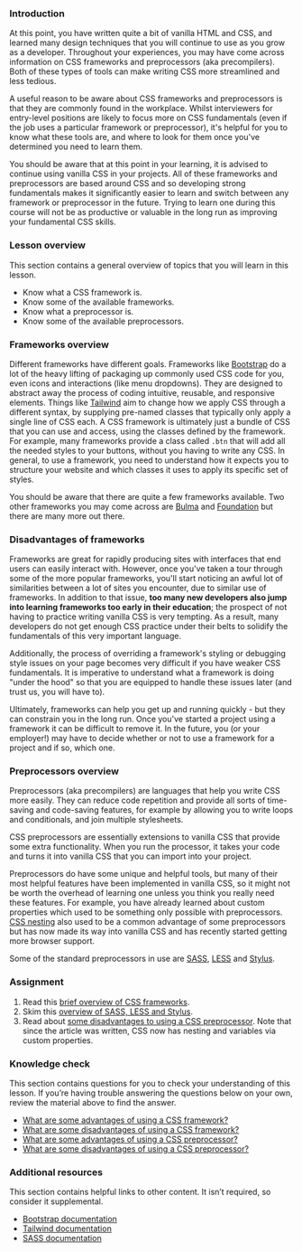 ### Introduction

At this point, you have written quite a bit of vanilla HTML and CSS, and learned many design techniques that you will continue to use as you grow as a developer. Throughout your experiences, you may have come across information on CSS frameworks and preprocessors (aka precompilers). Both of these types of tools can make writing CSS more streamlined and less tedious.

A useful reason to be aware about CSS frameworks and preprocessors is that they are commonly found in the workplace. Whilst interviewers for entry-level positions are likely to focus more on CSS fundamentals (even if the job uses a particular framework or preprocessor), it's helpful for you to know what these tools are, and where to look for them once you've determined you need to learn them.

You should be aware that at this point in your learning, it is advised to continue using vanilla CSS in your projects. All of these frameworks and preprocessors are based around CSS and so developing strong fundamentals makes it significantly easier to learn and switch between any framework or preprocessor in the future. Trying to learn one during this course will not be as productive or valuable in the long run as improving your fundamental CSS skills.

### Lesson overview

This section contains a general overview of topics that you will learn in this lesson.

- Know what a CSS framework is.
- Know some of the available frameworks.
- Know what a preprocessor is.
- Know some of the available preprocessors.

### Frameworks overview

Different frameworks have different goals. Frameworks like [Bootstrap](https://getbootstrap.com/) do a lot of the heavy lifting of packaging up commonly used CSS code for you, even icons and interactions (like menu dropdowns). They are designed to abstract away the process of coding intuitive, reusable, and responsive elements. Things like [Tailwind](https://tailwindcss.com/) aim to change how we apply CSS through a different syntax, by supplying pre-named classes that typically only apply a single line of CSS each. A CSS framework is ultimately just a bundle of CSS that you can use and access, using the classes defined by the framework. For example, many frameworks provide a class called `.btn` that will add all the needed styles to your buttons, without you having to write any CSS. In general, to use a framework, you need to understand how it expects you to structure your website and which classes it uses to apply its specific set of styles.

You should be aware that there are quite a few frameworks available. Two other frameworks you may come across are [Bulma](https://bulma.io/) and [Foundation](https://get.foundation) but there are many more out there.

### Disadvantages of frameworks

Frameworks are great for rapidly producing sites with interfaces that end users can easily interact with. However, once you've taken a tour through some of the more popular frameworks, you'll start noticing an awful lot of similarities between a lot of sites you encounter, due to similar use of frameworks. In addition to that issue, **too many new developers also jump into learning frameworks too early in their education**; the prospect of not having to practice writing vanilla CSS is very tempting. As a result, many developers do not get enough CSS practice under their belts to solidify the fundamentals of this very important language.

Additionally, the process of overriding a framework's styling or debugging style issues on your page becomes very difficult if you have weaker CSS fundamentals. It is imperative to understand what a framework is doing "under the hood" so that you are equipped to handle these issues later (and trust us, you will have to).

Ultimately, frameworks can help you get up and running quickly - but they can constrain you in the long run. Once you've started a project using a framework it can be difficult to remove it. In the future, you (or your employer!) may have to decide whether or not to use a framework for a project and if so, which one.

### Preprocessors overview

Preprocessors (aka precompilers) are languages that help you write CSS more easily. They can reduce code repetition and provide all sorts of time-saving and code-saving features, for example by allowing you to write loops and conditionals, and join multiple stylesheets.

CSS preprocessors are essentially extensions to vanilla CSS that provide some extra functionality. When you run the processor, it takes your code and turns it into vanilla CSS that you can import into your project.

Preprocessors do have some unique and helpful tools, but many of their most helpful features have been implemented in vanilla CSS, so it might not be worth the overhead of learning one unless you think you really need these features. For example, you have already learned about custom properties which used to be something only possible with preprocessors. [CSS nesting](https://developer.mozilla.org/en-US/docs/Web/CSS/CSS_nesting/Using_CSS_nesting) also used to be a common advantage of some preprocessors but has now made its way into vanilla CSS and has recently started getting more browser support.

Some of the standard preprocessors in use are [SASS](https://sass-lang.com/), [LESS](https://lesscss.org/) and [Stylus](https://stylus-lang.com/).

### Assignment

<div class="lesson-content__panel" markdown="1">

1. Read this [brief overview of CSS frameworks](https://medium.com/html-all-the-things/what-is-a-css-framework-f758ef0b1a11).
2. Skim this [overview of SASS, LESS and Stylus](https://www.lambdatest.com/blog/css-preprocessors-sass-vs-less-vs-stylus-with-examples/).
3. Read about [some disadvantages to using a CSS preprocessor](https://adamsilver.io/blog/the-disadvantages-of-css-preprocessors/). Note that since the article was written, CSS now has nesting and variables via custom properties.

</div>

### Knowledge check

This section contains questions for you to check your understanding of this lesson. If you’re having trouble answering the questions below on your own, review the material above to find the answer.

* [What are some advantages of using a CSS framework?](https://www.smashingmagazine.com/2018/11/css-frameworks-css-grid/)
* [What are some disadvantages of using a CSS framework?](https://www.smashingmagazine.com/2018/11/css-frameworks-css-grid/)
* [What are some advantages of using a CSS preprocessor?](https://medium.com/@LiliOuakninFelsen/what-is-a-css-pre-processor-why-should-you-use-one-ac3d4cd4b2c2)
* [What are some disadvantages of using a CSS preprocessor?](https://adamsilver.io/blog/the-disadvantages-of-css-preprocessors/)

### Additional resources

This section contains helpful links to other content. It isn’t required, so consider it supplemental.

* [Bootstrap documentation](https://getbootstrap.com/docs/5.3/getting-started/introduction/)
* [Tailwind documentation](https://tailwindcss.com/docs)
* [SASS documentation](https://sass-lang.com/documentation)
